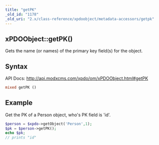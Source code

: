 ```yaml
---
title: "getPK"
_old_id: "1178"
_old_uri: "2.x/class-reference/xpdoobject/metadata-accessors/getpk"
---
```


## xPDOObject::getPK()

Gets the name (or names) of the primary key field(s) for the object.

## Syntax

API Docs: <http://api.modxcms.com/xpdo/om/xPDOObject.html#getPK>

``` php
mixed getPK ()
```

## Example

Get the PK of a Person object, who's PK field is 'id'.

``` php
$person = $xpdo->getObject('Person',1);
$pk = $person->getPK();
echo $pk;
// prints "id"
```